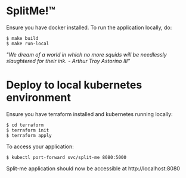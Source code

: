 # SplitMe!™

Ensure you have docker installed. To run the application locally, do:

```
$ make build
$ make run-local
````

_"We dream of a world in which no more squids will be needlessly slaughtered for their ink. - Arthur Troy Astorino III"_

# Deploy to local kubernetes environment

Ensure you have terraform installed and kubernetes running locally:

```
$ cd terraform
$ terraform init
$ terraform apply
```

To access your application:

```
$ kubectl port-forward svc/split-me 8080:5000
```

Split-me application should now be accessible at http://localhost:8080